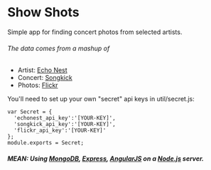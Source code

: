 # Show Shots
Simple app for finding concert photos from selected artists.

###### The data comes from a mashup of
* Artist:   [Echo Nest](http://www.echonest.com)
* Concert:  [Songkick](http://www.songkick.com)
* Photos:   [Flickr](http://www.flickr.com)


You'll need to set up your own "secret" api keys in util/secret.js:
```
var Secret = {
  'echonest_api_key':'[YOUR-KEY]',
  'songkick_api_key':'[YOUR-KEY]',
  'flickr_api_key':'[YOUR-KEY]'
};
module.exports = Secret;
```



##### MEAN:  Using [MongoDB](http://www.mongodb.org/), [Express](http://expressjs.com/), [AngularJS](http://angularjs.org/) on a [Node.js](http://nodejs.org/) server.
